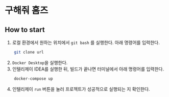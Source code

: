 # 구해줘 홈즈

## How to start
1. 로컬 환경에서 원하는 위치에서 `git bash` 를 실행한다. 아래 명령어를 입력한다.

```` bash
    git clone url
````

2. `Docker Desktop`을 실행한다. <br/>
3. 인텔리제이 IDEA를 실행한 뒤, 빌드가 끝나면 터미널에서 아래 명령어를 입력한다.

```` bash 
    docker-compose up
````
4. 인텔리제이 `run` 버튼을 눌러 프로젝트가 성공적으로 실행되는 지 확인한다.